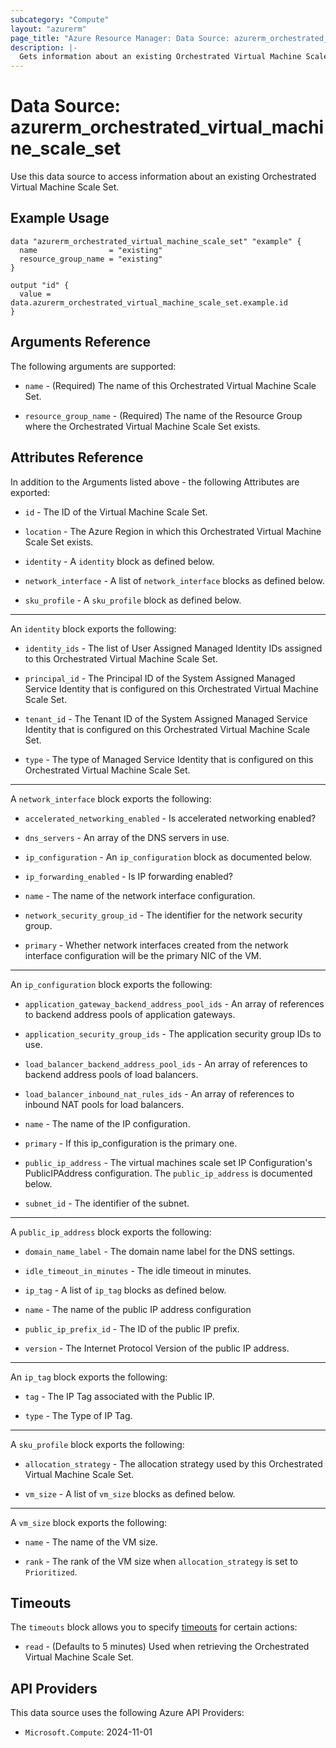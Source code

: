 ```yaml
---
subcategory: "Compute"
layout: "azurerm"
page_title: "Azure Resource Manager: Data Source: azurerm_orchestrated_virtual_machine_scale_set"
description: |-
  Gets information about an existing Orchestrated Virtual Machine Scale Set.
---
```


# Data Source: azurerm_orchestrated_virtual_machine_scale_set

Use this data source to access information about an existing Orchestrated Virtual Machine Scale Set.

## Example Usage

```hcl
data "azurerm_orchestrated_virtual_machine_scale_set" "example" {
  name                = "existing"
  resource_group_name = "existing"
}

output "id" {
  value = data.azurerm_orchestrated_virtual_machine_scale_set.example.id
}
```

## Arguments Reference

The following arguments are supported:

* `name` - (Required) The name of this Orchestrated Virtual Machine Scale Set.

* `resource_group_name` - (Required) The name of the Resource Group where the Orchestrated Virtual Machine Scale Set exists.

## Attributes Reference

In addition to the Arguments listed above - the following Attributes are exported:

* `id` - The ID of the Virtual Machine Scale Set.

* `location` - The Azure Region in which this Orchestrated Virtual Machine Scale Set exists.

* `identity` - A `identity` block as defined below.

* `network_interface` - A list of `network_interface` blocks as defined below.

* `sku_profile` - A `sku_profile` block as defined below.

---

An `identity` block exports the following:

* `identity_ids` - The list of User Assigned Managed Identity IDs assigned to this Orchestrated Virtual Machine Scale Set.

* `principal_id` - The Principal ID of the System Assigned Managed Service Identity that is configured on this Orchestrated Virtual Machine Scale Set.

* `tenant_id` - The Tenant ID of the System Assigned Managed Service Identity that is configured on this Orchestrated Virtual Machine Scale Set.

* `type` - The type of Managed Service Identity that is configured on this Orchestrated Virtual Machine Scale Set.

---

A `network_interface` block exports the following:

* `accelerated_networking_enabled` - Is accelerated networking enabled?

* `dns_servers` - An array of the DNS servers in use.

* `ip_configuration` - An `ip_configuration` block as documented below.

* `ip_forwarding_enabled` - Is IP forwarding enabled?

* `name` - The name of the network interface configuration.

* `network_security_group_id` - The identifier for the network security group.

* `primary` - Whether network interfaces created from the network interface configuration will be the primary NIC of the VM.

---

An `ip_configuration` block exports the following:

* `application_gateway_backend_address_pool_ids` - An array of references to backend address pools of application gateways.

* `application_security_group_ids` -  The application security group IDs to use.

* `load_balancer_backend_address_pool_ids` - An array of references to backend address pools of load balancers.

* `load_balancer_inbound_nat_rules_ids` - An array of references to inbound NAT pools for load balancers.

* `name` - The name of the IP configuration.

* `primary` -  If this ip_configuration is the primary one.

* `public_ip_address` - The virtual machines scale set IP Configuration's PublicIPAddress configuration. The `public_ip_address` is documented below.

* `subnet_id` - The identifier of the subnet.

---

A `public_ip_address` block exports the following:

* `domain_name_label` - The domain name label for the DNS settings.

* `idle_timeout_in_minutes` - The idle timeout in minutes.

* `ip_tag` - A list of `ip_tag` blocks as defined below.

* `name` - The name of the public IP address configuration

* `public_ip_prefix_id` - The ID of the public IP prefix.

* `version` - The Internet Protocol Version of the public IP address.

---

An `ip_tag` block exports the following:

* `tag` - The IP Tag associated with the Public IP.

* `type` - The Type of IP Tag.

---

A `sku_profile` block exports the following:

* `allocation_strategy` - The allocation strategy used by this Orchestrated Virtual Machine Scale Set.

* `vm_size` - A list of `vm_size` blocks as defined below.

---

A `vm_size` block exports the following:

* `name` - The name of the VM size.

* `rank` - The rank of the VM size when `allocation_strategy` is set to `Prioritized`.

## Timeouts

The `timeouts` block allows you to specify [timeouts](https://www.terraform.io/language/resources/syntax#operation-timeouts) for certain actions:

* `read` - (Defaults to 5 minutes) Used when retrieving the Orchestrated Virtual Machine Scale Set.

## API Providers
<!-- This section is generated, changes will be overwritten -->
This data source uses the following Azure API Providers:

* `Microsoft.Compute`: 2024-11-01
